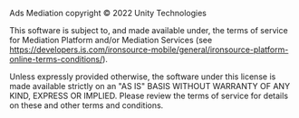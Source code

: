 Ads Mediation copyright © 2022 Unity Technologies

This software is subject to, and made available under, the terms of service for Mediation Platform and/or Mediation Services (see https://developers.is.com/ironsource-mobile/general/ironsource-platform-online-terms-conditions/).

Unless expressly provided otherwise, the software under this license is made available strictly on an "AS IS" BASIS WITHOUT WARRANTY OF ANY KIND, EXPRESS OR IMPLIED. Please review the terms of service for details on these and other terms and conditions.
